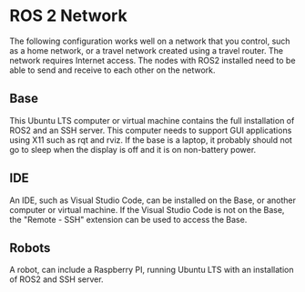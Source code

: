 # ROS 2 Network

The following configuration works well on a network that you control, such as a home network, or a travel network created using a travel router. The network requires Internet access. The nodes with ROS2 installed need to be able to send and receive to each other on the network.

## Base

This Ubuntu LTS computer or virtual machine contains the full installation of ROS2 and an SSH server. This computer needs to support GUI applications using X11 such as rqt and rviz. If the base is a laptop, it probably should not go to sleep when the display is off and it is on non-battery power.

## IDE

An IDE, such as Visual Studio Code, can be installed on the Base, or another computer or virtual machine. If the Visual Studio Code is not on the Base, the "Remote - SSH" extension can be used to access the Base.

## Robots

A robot, can include a Raspberry PI, running Ubuntu LTS with an installation of ROS2 and SSH server.
